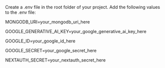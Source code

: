 Create a .env file in the root folder of your project.
Add the following values to the .env file:

MONGODB_URI=your_mongodb_uri_here

GOOGLE_GENERATIVE_AI_KEY=your_google_generative_ai_key_here

GOOGLE_ID=your_google_id_here

GOOGLE_SECRET=your_google_secret_here

NEXTAUTH_SECRET=your_nextauth_secret_here
